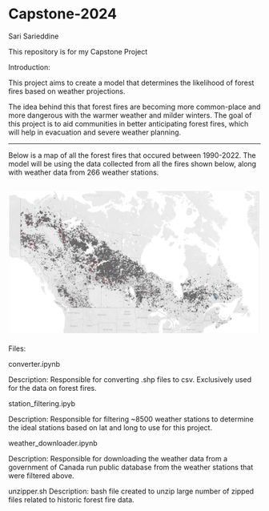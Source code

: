 # Capstone-2024
Sari Sarieddine 

This repository is for my Capstone Project

Introduction: 

This project aims to create a model that determines the likelihood of forest fires based on weather projections.


The idea behind this that forest fires are becoming more common-place and more dangerous with the warmer weather and milder winters. 
The goal of this project is to aid communities in better anticipating forest fires, which will help in evacuation and severe weather planning. 


---
Below is a map of all the forest fires that occured between 1990-2022. The model will be using the data collected from all the fires shown below, along with weather data from 266 weather stations.

![A topographic map of all the forestfires between 1990-2022](image.png)
---
Files: 

converter.ipynb

Description: Responsible for converting .shp files to csv. Exclusively used for the data on forest fires. 

station_filtering.ipyb

Description: Responsible for filtering ~8500 weather stations to determine the ideal stations based on lat and long to use for this project. 

weather_downloader.ipynb

Description: Responsible for downloading the weather data from a government of Canada run public database from the weather stations that were filtered above. 

unzipper.sh
Description: bash file created to unzip large number of zipped files related to historic forest fire data. 

